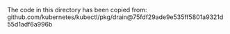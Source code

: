 The code in this directory has been copied from:
github.com/kubernetes/kubectl/pkg/drain@75fdf29ade9e535ff5801a9321d55d1adf6a996b
